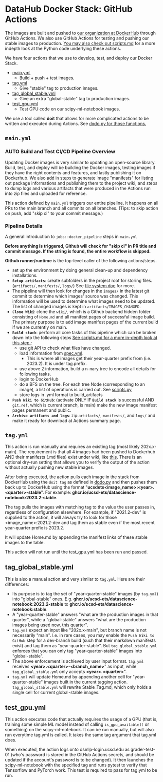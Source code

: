 # DataHub Docker Stack: GitHub Actions

The images are built and pushed to [our organization at DockerHub](https://hub.docker.com/orgs/ucsdets/members) through GitHub Actions. We also use GitHub Actions for testing and pushing our stable images to production. [You may also check out scripts.md](/Documentation/scripts.md) for a more indepth look at the Python code underlying these actions.

We have four actions that we use to develop, test, and deploy our Docker Stack.

- [main.yml](../.github/workflows/main.yml)
  - Build + push + test images.
- [tag.yml](../.github/workflows/tag.yml)
  - Give "stable" tag to production images.
- [tag_global_stable.yml](../.github/workflows/tag_global_stable.yml)
  - Give an extra "global-stable" tag to production images.
- [test_gpu.yml](../.github/workflows/test_gpu.yml)
  - Test GPU code on our scipy-ml-notebook images.

We use a tool called **doit** that allows for more complicated actions to be written and executed during Actions. See [dodo.py for those functions.](/dodo.py)

## `main.yml`

### AUTO Build and Test CI/CD Pipeline Overview

Updating Docker images is very similar to updating an open-source library.
Build, test, and deploy will be building the Docker images, testing images if
they have the right contents and features, and lastly publishing it on
Dockerhub. We also add in steps to generate image "manifests" for listing out
package informations and publishing them to the project wiki, and steps to
dump logs and various artifacts that were produced in the Actions run into
zip files and uploaded for reference.

This action defined by `main.yml` triggers our entire pipeline. It happens on all PRs to the main branch and all commits on all branches. (Tips: to skip action on push, add "skip ci" to your commit message.)

### Pipeline Details

A general introduction to `jobs::docker_pipeline` steps in `main.yml`

**Before anything is triggered, Github will check for "skip ci" in PR title and commit message. If the string is found, the entire workflow is skipped.**

**Github runner/runtime** is the top-level caller of the following actions/steps.

- set up the environment by doing general clean-up and dependency installations.
- **`Setup artifacts`**: create subfolders in the project root for storing files.
(`artifacts/`, `manifests/`, `logs/`) See [file system doc](./scripts.md#file-system) for more.
- The pipeline will then look for changes in the `images/` in the latest git
commit to determine which images' source was changed. This information will be used to determine
what images need to be updated. The list of changed images is kept in
`artifacts/IMAGES_CHANGED`.
- **`Clone Wiki`**: clone the `wiki/`, which is a Github backend hidden folder consisting of
`Home.md` and all manifest pages of successful image build. The primary purpose is to add image manifest pages of the current build if we are currently on main.
- **`Build stack`**: perform all core tasks of this pipeline which can be broken down into
the following steps [See scripts.md for a more in-depth look at this step.](./scripts.md):
  - use git API to check what files have changed.
  - load information from [spec.yml](../images/spec.yml).
    - This is where all images get their year-quarter prefix from (i.e. 2023.2). It is under tag.prefix.  
  - use above 2 information, build a n-nary tree to encode all details for following tasks.
  - login to DockerHub
  - do a BFS on the tree. For each tree Node (corresponding to an image), a list of operations is carried out. See [scripts.py](scripts.md/#the-build-process)
  - store logs in .yml format to build_artifacts
- **`Push Wiki to GitHub`**: (activate ONLY IF **`Build stack`** is successful AND `git.ref`, which is current branch, is main) make the new image manifest pages permanent and public.
- **`Archive artifacts and logs`**: zip `artifacts/`, `manifests/`, and `logs/` and make it ready
  for download at Actions summary page.

## `tag.yml`

This action is run manually and requires an existing tag (most likely 202x.x-main). The requirement is that all 4 images had been pushed to Dockerhub AND their manifests (.md files) exist under wiki, like [this](https://github.com/ucsd-ets/datahub-docker-stack/wiki/ucsdets-scipy-ml-notebook-2023.2-main). There is an optional dry-run setting that allows you to verify the output of the action without actually pushing new stable images.

After being executed, the action pulls each image in the stack from DockerHub using the ``doit tag`` as defined in [dodo.py](/dodo.py) and then pushes them back up to DockerHub using the format "**ucsdets\<image_name\>:\<year\>.\<quarter\>-stable**". For example: **ghcr.io/ucsd-ets/datascience-notebook:2023.2-stable**.

The tag pulls the images with matching tag to the value the user passes in, regardless of configuration elsewhere. For example, if "2021.2-dev" is supplied to the action, it will always try to look for those <image_name>:2021.2-dev and tag them as stable even if the most recent year-quarter prefix is 2023.2.

It will update Home.md by appending the manifest links of these stable images to the table.

This action will not run until the test_gpu.yml has been run and passed.

## tag_global_stable.yml

This is also a manual action and very similar to `tag.yml`. Here are their differences:

- Its purpose is to tag the set of "year-quarter-stable" images (by `tag.yml`) into "global-stable" ones. E.g. **ghcr.io/ucsd-ets/datascience-notebook:2023.2-stable** to **ghcr.io/ucsd-ets/datascience-notebook:stable**.
- A "year-quarter-stable" answers "what are the production images in that quarter", while a "global-stable" answers "what are the production images being used now, this quarter".
- `tag.yml` expect an input like "202x.x-main", but branch name is not necessarily "main". I.e. in rare cases, you may enable the `Push Wiki to GitHub` step for a dev-branch build (such that their markdown manifests exist) and tag them as "year-quarter-stable". But `tag_global_stable.yml` enforces that you can only tag "year-quarter-stable" images into "global-stable".
- The above enforcement is achieved by user input format. `tag.yml` receives **\<year\>.\<quarter\>-<branch_name>**" as input, while `tag_global_stable.yml` only accepts **\<year\>.\<quarter\>**".
- `tag.yml` will update Home.md by appending another cell for "year-quarter-stable" images built in the current tagging action. `tag_global_stable.yml` will rewrite Stable_Tag.md, which only holds a single cell for current global-stable images.

## test_gpu.yml

This action executes code that actually requires the usage of a GPU (that is, training some simple ML model instead of calling `is_gpu_available()` or something) on the scipy-ml-notebook. It can be run manually, but will also run everytime tag.yml is called. It takes the same tag argument that tag.yml does.

When executed, the action logs onto dsmlp-login.ucsd.edu as grader-test-01 (who's password is stored in the GitHub Actions secrets, and should be updated if the account's password is to be changed). It then launches the scipy-ml-notebook with the specified tag and runs pytest to verify that Tensorflow and PyTorch work. This test is required to pass for tag.yml to be run.
